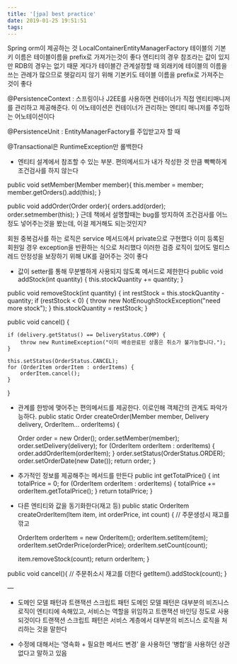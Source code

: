 ```yaml
---
title: '[jpa] best practice'
date: 2019-01-25 19:51:51
tags:
---
```


Spring orm이 제공하는 것 LocalContainerEntityManagerFactory
테이블의 기본키 이름은 테이블이름을 prefix로 가져가는것이 좋다
엔티티의 경우 참조라는 값이 있지만 RDB의 경우는 없기 때문
게다가 테이블간 관계설정할 때 외래키에 테이블의 이름을 쓰는 관례가 많으므로 헷갈리지 않기 위해 기본키도 테이블 이름을 prefix로 가져주는 것이 좋다

@PersistenceContext : 
스프링이나 J2EE를 사용하면 컨테이너가 직접 엔티티매니저를 관리하고 제공해준다.
이 어노테이션은 컨테이너가 관리하는 엔티티 매니저를 주입하는 어노테이션이다

@PersistenceUnit : EntityManagerFactory를 주입받고자 할 때 

@Transactional은 RuntimeException만 롤백한다

- 엔티티 설계에서 참조할 수 있는 부분. 편의메서드가 내가 작성한 것 만큼 빡빡하게 조건검사를 하지 않는다

public void setMember(Member member){
	this.member = member;
	member.getOrders().add(this);
}

public void addOrder(Order order){
	orders.add(order);
	order.setmember(this);
}
근데 책에서 설명할때는 bug를 방지하여 조건검사를 어느정도 넣어주는것을 봤는데, 이걸 제거해도 되는것인지?

회원 중복검사를 하는 로직은 service 메서드에서 private으로 구현했다
이미 등록된 회원일 경우 exception을 반환하는 식으로 처리했다
이러한 검증 로직이 있어도 멀티스레드 안정성을 보장하기 위해 UK를 걸어주는 것이 좋다

- 값이 setter를 통해 무분별하게 사용되지 않도록 메서드로 제한한다
public void addStock(int quantity) {
    this.stockQuantity += quantity;
}

public void removeStock(int quantity) {
    int restStock = this.stockQuantity - quantity;
    if (restStock < 0) {
        throw new NotEnoughStockException("need more stock");
    }
    this.stockQuantity = restStock;
}

public void cancel() {

    if (delivery.getStatus() == DeliveryStatus.COMP) {
        throw new RuntimeException("이미 배송완료된 상품은 취소가 불가능합니다.");
    }

    this.setStatus(OrderStatus.CANCEL);
    for (OrderItem orderItem : orderItems) {
        orderItem.cancel();
    }
}

- 관계를 한방에 맺어주는 편의메서드를 제공한다. 이로인해 객체간의 관계도 파악가능하다.
public static Order createOrder(Member member, Delivery delivery, OrderItem... orderItems) {

    Order order = new Order();
    order.setMember(member);
    order.setDelivery(delivery);
    for (OrderItem orderItem : orderItems) {
        order.addOrderItem(orderItem);
    }
    order.setStatus(OrderStatus.ORDER);
    order.setOrderDate(new Date());
    return order;
}

- 추가적인 정보를 제공해주는 메서드를 만든다
public int getTotalPrice() {
    int totalPrice = 0;
    for (OrderItem orderItem : orderItems) {
        totalPrice += orderItem.getTotalPrice();
    }
    return totalPrice;
}

- 다른 엔티티와 값을 동기화한다(재고 등)
public static OrderItem createOrderItem(Item item, int orderPrice, int count) { // 주문생성시 재고를 깎고

    OrderItem orderItem = new OrderItem();
    orderItem.setItem(item);
    orderItem.setOrderPrice(orderPrice);
    orderItem.setCount(count);

    item.removeStock(count);
    return orderItem;
}

public void cancel(){ // 주문취소시 재고를 더한다
	getItem().addStock(count);
}

—

- 도메인 모델 패턴과 트랜잭션 스크립트 패턴
도메인 모델 패턴은 대부분의 비즈니스 로직이 엔티티에 속해있고, 서비스는 역할을 위임하고 트랜잭션 바인딩 정도로 사용되것이다
트랜잭션 스크립트 패턴은 서비스 계층에서 대부분의 비즈니스 로직을 처리하는 것을 말한다

- 수정에 대해서는 ‘영속화 + 필요한 메서드 변경’ 을 사용하던 ‘병합’을 사용하던 상관없다고 말하고 있음 

<!-- more -->